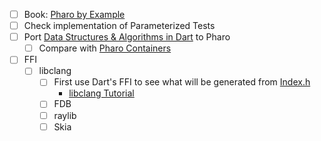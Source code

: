 - [ ] Book: [Pharo by Example](https://github.com/SquareBracketAssociates/NewPharoByExample9/releases/download/latest/PharoByExample9-wip.pdf)
- [ ] Check implementation of Parameterized Tests
- [ ] Port [Data Structures & Algorithms in Dart](https://www.kodeco.com/books/data-structures-algorithms-in-dart/v2.0) to Pharo
  - [ ] Compare with [Pharo Containers](https://github.com/pharo-containers)
- [ ] FFI
    - [ ] libclang
        - [ ] First use Dart's FFI to see what will be generated from [Index.h](https://github.com/llvm/llvm-project/blob/main/clang/include/clang-c/Index.h)
            - [libclang Tutorial](https://clang.llvm.org/docs/LibClang.html)
        - [ ] FDB
        - [ ] raylib
        - [ ] Skia
